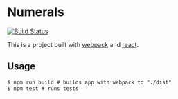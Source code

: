 # Numerals

[![Build Status](https://travis-ci.org/BaylorRae/numerals.svg?branch=master)](https://travis-ci.org/BaylorRae/numerals)

This is a project built with [webpack] and [react].

## Usage

```shell
$ npm run build # builds app with webpack to "./dist"
$ npm test # runs tests
```

[webpack]: https://webpack.js.org
[react]: https://facebook.github.io/react/
